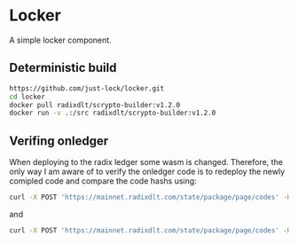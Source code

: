 # Locker

A simple locker component.

## Deterministic build

```bash
https://github.com/just-lock/locker.git
cd locker
docker pull radixdlt/scrypto-builder:v1.2.0
docker run -v .:/src radixdlt/scrypto-builder:v1.2.0
```

## Verifing onledger

When deploying to the radix ledger some wasm is changed. Therefore, the only way I am aware of to verify the onledger code is to redeploy the newly comipled code and compare the code hashs using:

```bash
curl -X POST 'https://mainnet.radixdlt.com/state/package/page/codes' -H 'Content-Type: application/json' -d '{"package_address": "package_rdx1p4k2vlr6rejahqfdazv2qff7dl5d88dxkpechapfx77exgv96wu8mk"}'
```

and 

```bash
curl -X POST 'https://mainnet.radixdlt.com/state/package/page/codes' -H 'Content-Type: application/json' -d '{"package_address": "{NEW_PACKAGE}"}'
```
